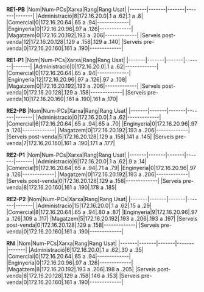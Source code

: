 **RE1-PB** 
|Nom|Num-PCs|Xarxa|Rang|Rang Usat|
|-------|-------|-------|-------|-------|
|Administració|8|172.16.20.0|.1 a .62|.1 a .8|
|Comercial|0|172.16.20.64|.65 a .94|-------------|
|Enginyeria|0|172.16.20.96|.97 a .126|-------------|
|Magatzem|0|172.16.20.192|.193 a .206|-------------|
|Serveis post-venda|12|172.16.20.128|.129 a .158|.129 a .140|
|Serveis pre-venda|0|172.16.20.160|.161 a .190|-------------|

**RE1-P1**
|Nom|Num-PCs|Xarxa|Rang|Rang Usat|
|-------|-------|-------|-------|-------|
|Administració|0|172.16.20.0|.1 a .62|-------------|
|Comercial|0|172.16.20.64|.65 a .94|-------------|
|Enginyeria|12|172.16.20.96|.97 a .126|.97 a .108|
|Magatzem|0|172.16.20.192|.193 a .206|-------------|
|Serveis post-venda|0|172.16.20.128|.129 a .158|-------------|
|Serveis pre-venda|10|172.16.20.160|.161 a .190|.161 a .170|

**RE2-PB**
|Nom|Num-PCs|Xarxa|Rang|Rang Usat|
|-------|-------|-------|-------|-------|
|Administració|0|172.16.20.0|.1 a .62|-------------|
|Comercial|6|172.16.20.64|.65 a .94|.65 a .70|
|Enginyeria|0|172.16.20.96|.97 a .126|-------------|
|Magatzem|0|172.16.20.192|.193 a .206|-------------|
|Serveis post-venda|5|172.16.20.128|.129 a .158|.141 a .145|
|Serveis pre-venda|7|172.16.20.160|.161 a .190|.171 a .177|

**RE2-P1**
|Nom|Num-PCs|Xarxa|Rang|Rang Usat|
|-------|-------|-------|-------|-------|
|Administració|6|172.16.20.0|.1 a .62|.9 a .14|
|Comercial|9|172.16.20.64|.65 a .94|.71 a .79|
|Enginyeria|0|172.16.20.96|.97 a .126|-------------|
|Magatzem|0|172.16.20.192|.193 a .206|-------------|
|Serveis post-venda|0|172.16.20.128|.129 a .158|-------------|
|Serveis pre-venda|8|172.16.20.160|.161 a .190|.178 a .185|

**RE2-P2**
|Nom|Num-PCs|Xarxa|Rang|Rang Usat|
|-------|-------|-------|-------|-------|
|Administració|15|172.16.20.0|.1 a .62|.15 a .29|
|Comercial|8|172.16.20.64|.65 a .94|.80 a .87|
|Enginyeria|9|172.16.20.96|.97 a .126|.109 a .117|
|Magatzem|5|172.16.20.192|.193 a .206|.193 a .197|
|Serveis post-venda|0|172.16.20.128|.129 a .158|-------------|
|Serveis pre-venda|0|172.16.20.160|.161 a .190|-------------|

**RNI**
|Nom|Num-PCs|Xarxa|Rang|Rang Usat|
|-------|-------|-------|-------|-------|
|Administració|6|172.16.20.0|.1 a .62|.30 a .35|
|Comercial|0|172.16.20.64|.65 a .94|-------------|
|Enginyeria|0|172.16.20.96|.97 a .126|-------------|
|Magatzem|8|172.16.20.192|.193 a .206|.198 a .205|
|Serveis post-venda|8|172.16.20.128|.129 a .158|.146 a .153|
|Serveis pre-venda|0|172.16.20.160|.161 a .190|-------------|
